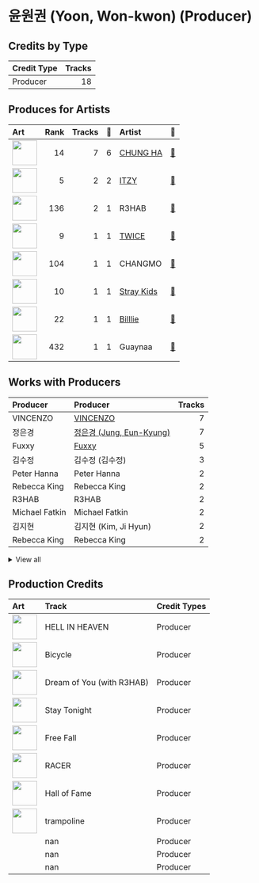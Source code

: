 # 윤원권 (Yoon, Won-kwon) (Producer)

## Credits by Type

| Credit Type | Tracks |
|:---|---:|
| Producer | 18 |

## Produces for Artists

| Art | Rank | Tracks | 💚 | Artist | 🔗 |
|:---|---:|---:|---:|:---|:---|
| <img src="https://i.scdn.co/image/ab6761610000e5eb8a258c4d5670bdb521c97eaf" alt="" width="50" /> | 14 | 7 | 6 | [CHUNG HA](../../artists/chung_ha/overview.md) | [🔗](https://open.spotify.com/artist/2PSJ6YriU7JsFucxACpU7Y) |
| <img src="https://i.scdn.co/image/ab6761610000e5eb3448062884d4ad30473e964b" alt="" width="50" /> | 5 | 2 | 2 | [ITZY](../../artists/itzy/overview.md) | [🔗](https://open.spotify.com/artist/2KC9Qb60EaY0kW4eH68vr3) |
| <img src="https://i.scdn.co/image/ab6761610000e5eb20dfb8f52ef4926a22e552c8" alt="" width="50" /> | 136 | 2 | 1 | R3HAB | [🔗](https://open.spotify.com/artist/6cEuCEZu7PAE9ZSzLLc2oQ) |
| <img src="https://i.scdn.co/image/ab6761610000e5eb0c6952f39ba680489149a54c" alt="" width="50" /> | 9 | 1 | 1 | [TWICE](../../artists/twice/overview.md) | [🔗](https://open.spotify.com/artist/7n2Ycct7Beij7Dj7meI4X0) |
| <img src="https://i.scdn.co/image/ab6761610000e5eb53b0804552178db3b27d8a6b" alt="" width="50" /> | 104 | 1 | 1 | CHANGMO | [🔗](https://open.spotify.com/artist/3hvinNZRzTLoREmqFiKr1b) |
| <img src="https://i.scdn.co/image/ab6761610000e5eb75237a1ba0379041476012b3" alt="" width="50" /> | 10 | 1 | 1 | [Stray Kids](../../artists/stray_kids/overview.md) | [🔗](https://open.spotify.com/artist/2dIgFjalVxs4ThymZ67YCE) |
| <img src="https://i.scdn.co/image/ab6761610000e5eb487ae121468ca9f26d893c0f" alt="" width="50" /> | 22 | 1 | 1 | [Billlie](../../artists/billlie/overview.md) | [🔗](https://open.spotify.com/artist/2GQxKDojobwBjZMPf7aoh0) |
| <img src="https://i.scdn.co/image/ab6761610000e5ebc52a3dda9c86c50ecb1fffc3" alt="" width="50" /> | 432 | 1 | 1 | Guaynaa | [🔗](https://open.spotify.com/artist/0BqURncJM5B1BBu7UM51eq) |

## Works with Producers

| Producer | Producer | Tracks |
|:---|:---|---:|
| VINCENZO | [VINCENZO](../vincenzo/overview.md) | 7 |
| 정은경 | [정은경 (Jung, Eun-Kyung)](../정은경_(jung,_eun-kyung)/overview.md) | 7 |
| Fuxxy | [Fuxxy](../fuxxy/overview.md) | 5 |
| 김수정 | 김수정 (김수정) | 3 |
| Peter Hanna | Peter Hanna | 2 |
| Rebecca King | Rebecca King | 2 |
| R3HAB | R3HAB | 2 |
| Michael Fatkin | Michael Fatkin | 2 |
| 김지현 | 김지현 (Kim, Ji Hyun) | 2 |
| Rebecca King | Rebecca King | 2 |


<details>
<summary>View all</summary>

| Producer | Producer | Tracks |
|:---|:---|---:|
| 김재웅 | 김재웅 (Kim, Jae-ung) | 2 |
| Anna Timgren | Anna Timgren | 2 |
| 구혜진 | [구혜진 (Gu, Hye-jin)](../구혜진_(gu,_hye-jin)/overview.md) | 2 |
| 엄세희 | [엄세희 (Um, Se-Hee)](../엄세희_(um,_se-hee)/overview.md) | 2 |
| Le'mon | Le'mon | 1 |
| Lao Ra | Lao Ra | 1 |
| Jeremy Glinoga | Jeremy Glinoga | 1 |
| 홍병현 | 홍병현 (Hong, Byung-hyun) | 1 |
| Christoffer Semelius | Christoffer Semelius | 1 |
| Roberto Vazquez | Roberto Vazquez | 1 |
| Daniel Davidsen | Daniel Davidsen | 1 |
| Daniel Mirza Salcedo | Daniel Mirza Salcedo | 1 |
| Daniel Kim | Daniel Kim | 1 |
| 창모 | 창모 (CHANGMO) | 1 |
| Royal Dive | Royal Dive | 1 |
| Jeremy G | Jeremy G | 1 |
| 오영택 | 오영택 (Oh, Young-Taek) | 1 |
| 송희진 | 송희진 (Song, Hee-jin) | 1 |
| Cutfather | Cutfather | 1 |
| Lucas | Lucas | 1 |
| 정일진 | 정일진 (Jung, Il-jin) | 1 |
| Mich Hansen | Mich Hansen | 1 |
| IRIS Yerin Lee | IRIS Yerin Lee | 1 |
| Nea | Nea | 1 |
| 이상엽 | [이상엽 (Lee, Sang-yeob)](../이상엽_(lee,_sang-yeob)/overview.md) | 1 |
| 베르사최 | 베르사최 (Versachoi) | 1 |
| Dawn Elektra | Dawn Elektra | 1 |
| Tinashé Fazakerley | Tinashé Fazakerley (Fazakerley, Tinashé) | 1 |
| 케빈오빠 | 케빈오빠 (Kevinoppa) | 1 |
| C'SA | C'SA | 1 |
| 한 | [한 (Han)](../한_(han)/overview.md) | 1 |
| Wayne Hector | Wayne Hector | 1 |
| 창빈 | 창빈 (Changbin) | 1 |
| Guaynaa | Guaynaa | 1 |
| 김한구 | 김한구 (Kim, Hangoo) | 1 |
| Manny Park | Manny Park | 1 |
| Noday | Noday | 1 |
| Czaer | Czaer | 1 |
| 이해솔 | 이해솔 (Lee, Hae Sol) | 1 |
| 박은정 | 박은정 (박은정) | 1 |
| CHUNG HA | CHUNG HA | 1 |
| 심은지 | [심은지 (Sim, Eunjee)](../심은지_(sim,_eunjee)/overview.md) | 1 |
| 방찬 | [방찬 (Bang Chan)](../방찬_(bang_chan)/overview.md) | 1 |
| 최혜진 | 최혜진 (Cho, Hye-jin) | 1 |

</details>


## Production Credits

| Art | Track | Credit Types |
|:---|:---|:---|
| <img src="https://i.scdn.co/image/ab67616d0000b2736570fd05bcff5edcb16e617d" alt="" width="50" /> | HELL IN HEAVEN | Producer |
| <img src="https://i.scdn.co/image/ab67616d0000b273c976b1a7650099b0e6edac65" alt="" width="50" /> | Bicycle | Producer |
| <img src="https://i.scdn.co/image/ab67616d0000b27328e5351049de8f6ee39111f5" alt="" width="50" /> | Dream of You (with R3HAB) | Producer |
| <img src="https://i.scdn.co/image/ab67616d0000b273c976b1a7650099b0e6edac65" alt="" width="50" /> | Stay Tonight | Producer |
| <img src="https://i.scdn.co/image/ab67616d0000b273e61bca92e4a64e50ee44a009" alt="" width="50" /> | Free Fall | Producer |
| <img src="https://i.scdn.co/image/ab67616d0000b273e61bca92e4a64e50ee44a009" alt="" width="50" /> | RACER | Producer |
| <img src="https://i.scdn.co/image/ab67616d0000b273e27ba26bc14a563bf3d09882" alt="" width="50" /> | Hall of Fame | Producer |
| <img src="https://i.scdn.co/image/ab67616d0000b2735e579ab3e7c497205f160319" alt="" width="50" /> | trampoline | Producer |
| | nan | Producer |
| | nan | Producer |
| | nan | Producer |